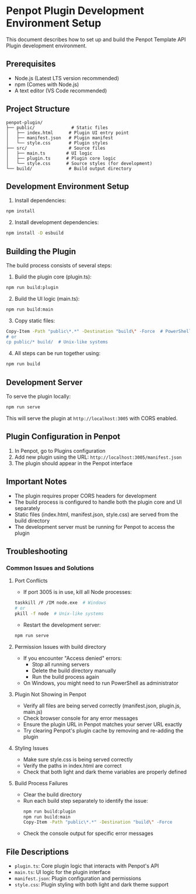 # Penpot Plugin Development Environment Setup

This document describes how to set up and build the Penpot Template API Plugin development environment.

## Prerequisites

- Node.js (Latest LTS version recommended)
- npm (Comes with Node.js)
- A text editor (VS Code recommended)

## Project Structure

```
penpot-plugin/
├── public/              # Static files
│   ├── index.html      # Plugin UI entry point
│   ├── manifest.json   # Plugin manifest
│   └── style.css       # Plugin styles
├── src/                # Source files
│   ├── main.ts        # UI logic
│   ├── plugin.ts      # Plugin core logic
│   └── style.css      # Source styles (for development)
└── build/              # Build output directory
```

## Development Environment Setup

1. Install dependencies:
```bash
npm install
```

2. Install development dependencies:
```bash
npm install -D esbuild
```

## Building the Plugin

The build process consists of several steps:

1. Build the plugin core (plugin.ts):
```bash
npm run build:plugin
```

2. Build the UI logic (main.ts):
```bash
npm run build:main
```

3. Copy static files:
```bash
Copy-Item -Path "public\*.*" -Destination "build\" -Force  # PowerShell
# or
cp public/* build/  # Unix-like systems
```

4. All steps can be run together using:
```bash
npm run build
```

## Development Server

To serve the plugin locally:

```bash
npm run serve
```

This will serve the plugin at `http://localhost:3005` with CORS enabled.

## Plugin Configuration in Penpot

1. In Penpot, go to Plugins configuration
2. Add new plugin using the URL: `http://localhost:3005/manifest.json`
3. The plugin should appear in the Penpot interface

## Important Notes

- The plugin requires proper CORS headers for development
- The build process is configured to handle both the plugin core and UI separately
- Static files (index.html, manifest.json, style.css) are served from the build directory
- The development server must be running for Penpot to access the plugin

## Troubleshooting

### Common Issues and Solutions

1. Port Conflicts
   - If port 3005 is in use, kill all Node processes:
   ```bash
   taskkill /F /IM node.exe  # Windows
   # or
   pkill -f node  # Unix-like systems
   ```
   - Restart the development server:
   ```bash
   npm run serve
   ```

2. Permission Issues with build directory
   - If you encounter "Access denied" errors:
     * Stop all running servers
     * Delete the build directory manually
     * Run the build process again
   - On Windows, you might need to run PowerShell as administrator

3. Plugin Not Showing in Penpot
   - Verify all files are being served correctly (manifest.json, plugin.js, main.js)
   - Check browser console for any error messages
   - Ensure the plugin URL in Penpot matches your server URL exactly
   - Try clearing Penpot's plugin cache by removing and re-adding the plugin

4. Styling Issues
   - Make sure style.css is being served correctly
   - Verify the paths in index.html are correct
   - Check that both light and dark theme variables are properly defined

5. Build Process Failures
   - Clear the build directory
   - Run each build step separately to identify the issue:
     ```bash
     npm run build:plugin
     npm run build:main
     Copy-Item -Path "public\*.*" -Destination "build\" -Force
     ```
   - Check the console output for specific error messages

## File Descriptions

- `plugin.ts`: Core plugin logic that interacts with Penpot's API
- `main.ts`: UI logic for the plugin interface
- `manifest.json`: Plugin configuration and permissions
- `style.css`: Plugin styling with both light and dark theme support